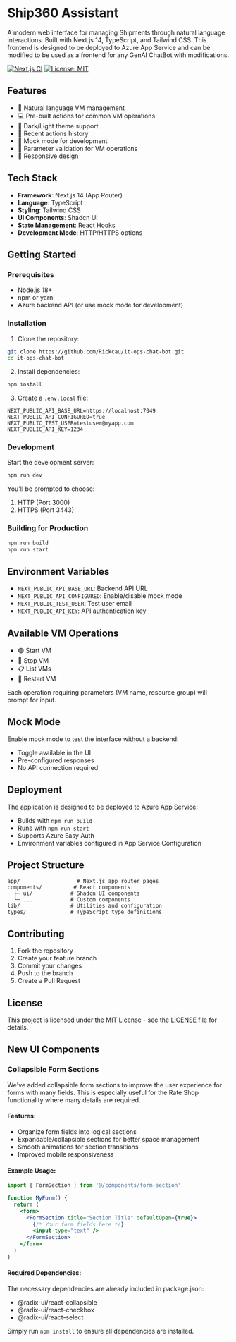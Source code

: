 # Ship360 Assistant

A modern web interface for managing Shipments through natural language interactions. Built with Next.js 14, TypeScript, and Tailwind CSS.  This frontend is designed to be deployed to Azure App Service and can be modified to be used as a frontend for any GenAI ChatBot with modifications.

[![Next.js CI](https://github.com/Rickcau/it-ops-chat-bot/actions/workflows/nextjs.yml/badge.svg)](https://github.com/Rickcau/it-ops-chat-bot/actions/workflows/nextjs.yml)
[![License: MIT](https://img.shields.io/badge/License-MIT-yellow.svg)](https://opensource.org/licenses/MIT)

## Features

- 🤖 Natural language VM management
- 💻 Pre-built actions for common VM operations
- 🌙 Dark/Light theme support
- 💾 Recent actions history
- 🔄 Mock mode for development
- 🎯 Parameter validation for VM operations
- 🚀 Responsive design

## Tech Stack

- **Framework**: Next.js 14 (App Router)
- **Language**: TypeScript
- **Styling**: Tailwind CSS
- **UI Components**: Shadcn UI
- **State Management**: React Hooks
- **Development Mode**: HTTP/HTTPS options

## Getting Started

### Prerequisites

- Node.js 18+ 
- npm or yarn
- Azure backend API (or use mock mode for development)

### Installation

1. Clone the repository:
```bash
git clone https://github.com/Rickcau/it-ops-chat-bot.git
cd it-ops-chat-bot
```

2. Install dependencies:
```bash
npm install
```

3. Create a `.env.local` file:
```env
NEXT_PUBLIC_API_BASE_URL=https://localhost:7049
NEXT_PUBLIC_API_CONFIGURED=true
NEXT_PUBLIC_TEST_USER=testuser@myapp.com
NEXT_PUBLIC_API_KEY=1234
```

### Development

Start the development server:
```bash
npm run dev
```

You'll be prompted to choose:
1. HTTP (Port 3000)
2. HTTPS (Port 3443)

### Building for Production

```bash
npm run build
npm run start
```

## Environment Variables

- `NEXT_PUBLIC_API_BASE_URL`: Backend API URL
- `NEXT_PUBLIC_API_CONFIGURED`: Enable/disable mock mode
- `NEXT_PUBLIC_TEST_USER`: Test user email
- `NEXT_PUBLIC_API_KEY`: API authentication key

## Available VM Operations

- 🟢 Start VM
- 🔴 Stop VM
- 📋 List VMs
- 🔄 Restart VM

Each operation requiring parameters (VM name, resource group) will prompt for input.

## Mock Mode

Enable mock mode to test the interface without a backend:
- Toggle available in the UI
- Pre-configured responses
- No API connection required

## Deployment

The application is designed to be deployed to Azure App Service:
- Builds with `npm run build`
- Runs with `npm run start`
- Supports Azure Easy Auth
- Environment variables configured in App Service Configuration

## Project Structure

```
app/                  # Next.js app router pages
components/          # React components
  ├─ ui/            # Shadcn UI components
  └─ ...            # Custom components
lib/                # Utilities and configuration
types/              # TypeScript type definitions
```

## Contributing

1. Fork the repository
2. Create your feature branch
3. Commit your changes
4. Push to the branch
5. Create a Pull Request

## License

This project is licensed under the MIT License - see the [LICENSE](LICENSE) file for details. 

## New UI Components

### Collapsible Form Sections

We've added collapsible form sections to improve the user experience for forms with many fields. This is especially useful for the Rate Shop functionality where many details are required.

#### Features:
- Organize form fields into logical sections
- Expandable/collapsible sections for better space management
- Smooth animations for section transitions
- Improved mobile responsiveness

#### Example Usage:

```jsx
import { FormSection } from '@/components/form-section'

function MyForm() {
  return (
    <form>
      <FormSection title="Section Title" defaultOpen={true}>
        {/* Your form fields here */}
        <input type="text" />
      </FormSection>
    </form>
  )
}
```

#### Required Dependencies:

The necessary dependencies are already included in package.json:
- @radix-ui/react-collapsible
- @radix-ui/react-checkbox
- @radix-ui/react-select

Simply run `npm install` to ensure all dependencies are installed. 
